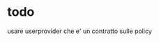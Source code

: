 # todo

<!-- Contenuto migrato da _docs/todo.txt -->

usare userprovider che e' un contratto sulle policy



